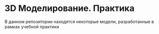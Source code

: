 # 3D Моделирование. Практика

В данном репозитории  находятся некоторые модели, разработанные в рамках учебной практики 
